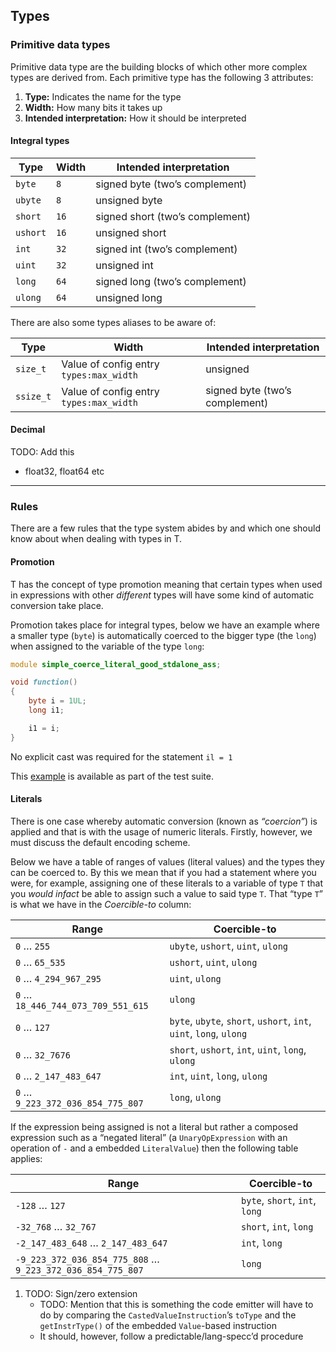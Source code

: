 ## Types

### Primitive data types

Primitive data type are the building blocks of which other more complex
types are derived from. Each primitive type has the following 3
attributes:

1.  **Type:** Indicates the name for the type
2.  **Width:** How many bits it takes up
3.  **Intended interpretation:** How it should be interpreted

#### Integral types

| Type     | Width | Intended interpretation         |
|----------|-------|---------------------------------|
| `byte`   | `8`   | signed byte (two’s complement)  |
| `ubyte`  | `8`   | unsigned byte                   |
| `short`  | `16`  | signed short (two’s complement) |
| `ushort` | `16`  | unsigned short                  |
| `int`    | `32`  | signed int (two’s complement)   |
| `uint`   | `32`  | unsigned int                    |
| `long`   | `64`  | signed long (two’s complement)  |
| `ulong`  | `64`  | unsigned long                   |

There are also some types aliases to be aware of:

| Type      | Width                                   | Intended interpretation        |
|-----------|-----------------------------------------|--------------------------------|
| `size_t`  | Value of config entry `types:max_width` | unsigned                       |
| `ssize_t` | Value of config entry `types:max_width` | signed byte (two’s complement) |

#### Decimal

TODO: Add this

- float32, float64 etc

------------------------------------------------------------------------

### Rules

There are a few rules that the type system abides by and which one
should know about when dealing with types in T.

#### Promotion

T has the concept of type promotion meaning that certain types when used
in expressions with other *different* types will have some kind of
automatic conversion take place.

Promotion takes place for integral types, below we have an example where
a smaller type (`byte`) is automatically coerced to the bigger type (the
`long`) when assigned to the variable of the type `long`:

``` d
module simple_coerce_literal_good_stdalone_ass;

void function()
{
    byte i = 1UL;
    long i1;

    i1 = i;
}
```

No explicit cast was required for the statement `il = 1`

This [example](TODO:%20add%20link) is available as part of the test
suite.

#### Literals

There is one case whereby automatic conversion (known as *“coercion”*)
is applied and that is with the usage of numeric literals. Firstly,
however, we must discuss the default encoding scheme.

Below we have a table of ranges of values (literal values) and the types
they can be coerced to. By this we mean that if you had a statement
where you were, for example, assigning one of these literals to a
variable of type `T` that you *would infact* be able to assign such a
value to said type `T`. That “type `T`” is what we have in the
*Coercible-to* column:

| Range                              | Coercible-to                                                       |
|------------------------------------|--------------------------------------------------------------------|
| `0` … `255`                        | `ubyte`, `ushort`, `uint`, `ulong`                                 |
| `0` … `65_535`                     | `ushort`, `uint`, `ulong`                                          |
| `0` … `4_294_967_295`              | `uint`, `ulong`                                                    |
| `0` … `18_446_744_073_709_551_615` | `ulong`                                                            |
| `0` … `127`                        | `byte`, `ubyte`, `short`, `ushort`, `int`, `uint`, `long`, `ulong` |
| `0` … `32_7676`                    | `short`, `ushort`, `int`, `uint`, `long`, `ulong`                  |
| `0` … `2_147_483_647`              | `int`, `uint`, `long`, `ulong`                                     |
| `0` … `9_223_372_036_854_775_807`  | `long`, `ulong`                                                    |

If the expression being assigned is not a literal but rather a composed
expression such as a “negated literal” (a `UnaryOpExpression` with an
operation of `-` and a embedded `LiteralValue`) then the following table
applies:

| Range                                                      | Coercible-to                   |
|------------------------------------------------------------|--------------------------------|
| `-128` … `127`                                             | `byte`, `short`, `int`, `long` |
| `-32_768` … `32_767`                                       | `short`, `int`, `long`         |
| `-2_147_483_648` … `2_147_483_647`                         | `int`, `long`                  |
| `-9_223_372_036_854_775_808` … `9_223_372_036_854_775_807` | `long`                         |

1.  TODO: Sign/zero extension
    - TODO: Mention that this is something the code emitter will have to
      do by comparing the `CastedValueInstruction`’s `toType` and the
      `getInstrType()` of the embedded `Value`-based instruction
    - It should, however, follow a predictable/lang-specc’d procedure
